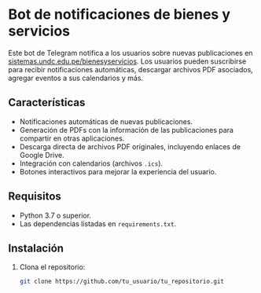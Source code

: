 # Bot de notificaciones de bienes y servicios

Este bot de Telegram notifica a los usuarios sobre nuevas publicaciones en [sistemas.undc.edu.pe/bienesyservicios](https://sistemas.undc.edu.pe/bienesyservicios/). Los usuarios pueden suscribirse para recibir notificaciones automáticas, descargar archivos PDF asociados, agregar eventos a sus calendarios y más.

## Características

- Notificaciones automáticas de nuevas publicaciones.
- Generación de PDFs con la información de las publicaciones para compartir en otras aplicaciones.
- Descarga directa de archivos PDF originales, incluyendo enlaces de Google Drive.
- Integración con calendarios (archivos `.ics`).
- Botones interactivos para mejorar la experiencia del usuario.

## Requisitos

- Python 3.7 o superior.
- Las dependencias listadas en `requirements.txt`.

## Instalación

1. Clona el repositorio:

   ```bash
   git clone https://github.com/tu_usuario/tu_repositorio.git



